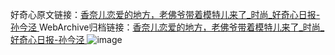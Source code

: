 好奇心原文链接：[香奈儿恋爱的地方，老佛爷带着模特儿来了_时尚_好奇心日报-孙今泾 ](https://www.qdaily.com/articles/9110.html)
WebArchive归档链接：[香奈儿恋爱的地方，老佛爷带着模特儿来了_时尚_好奇心日报-孙今泾 ](http://web.archive.org/web/20190623153805/https://www.qdaily.com/articles/9110.html)
![image](http://ww3.sinaimg.cn/large/007d5XDpgy1g3veu5p8z4j30u02g7qqs)